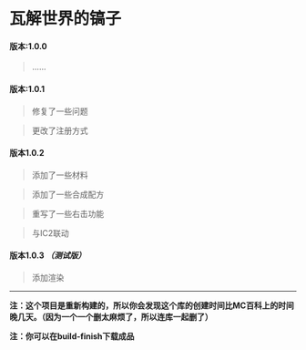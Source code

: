 ﻿# 瓦解世界的镐子

#### 版本:1.0.0
>......

#### 版本:1.0.1
>修复了一些问题

>更改了注册方式

#### 版本1.0.2

>添加了一些材料

>添加了一些合成配方

>重写了一些右击功能

>与IC2联动

#### 版本1.0.3 _（测试版）_
>添加渲染

----------

__注：这个项目是重新构建的，所以你会发现这个库的创建时间比MC百科上的时间晚几天。（因为一个一个删太麻烦了，所以连库一起删了）__

__注：你可以在build-finish下载成品__